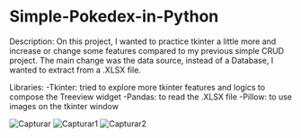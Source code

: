 # Simple-Pokedex-in-Python

Description:
On this project, I wanted to practice tkinter a little more and increase or change some features compared to my previous simple CRUD project. 
The main change was the data source, instead of a Database, I wanted to extract from a .XLSX file. 

Libraries:
-Tkinter: tried to explore more tkinter features and logics to compose the Treeview widget 
-Pandas: to read the .XLSX file 
-Pillow: to use images on the tkinter window

![Capturar](https://github.com/TiagusFR/Simple-Pokedex-in-Python/assets/124302337/9fd98b8f-592a-4080-b224-8863b9cafd94)
![Capturar1](https://github.com/TiagusFR/Simple-Pokedex-in-Python/assets/124302337/42524268-61d8-4929-8f20-8fd28ff37d31)
![Capturar2](https://github.com/TiagusFR/Simple-Pokedex-in-Python/assets/124302337/9295f212-2d20-4f46-b8ff-ce1fa491575b)

